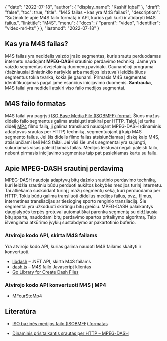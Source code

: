 {
  "date": "2022-07-18",
  "author": {
    "display_name": "Kashif Iqbal"
},
  "draft": "false",
  "toc": true,
  "title": "M4S failas – kas yra M4S failas?",
  "description": "Sužinokite apie M4S failo formatą ir API, kurios gali kurti ir atidaryti M4S failus.",
  "linktitle": "M4S",
  "menu": {
    "docs": {
      "parent": "video",
      "identifier": "video-m4-lts"
}
},
  "lastmod": "2022-07-18"
}

## Kas yra M4S failas?

M4S failas yra nedidelis vaizdo įrašo segmentas, kuris srautu perduodamas internetu naudojant **MPEG-DASH** srautinio perdavimo techniką. Jame yra vaizdo segmentas dvejetainių duomenų pavidalu. Gaunančioji programa (dažniausiai žiniatinklio naršyklė arba medijos leistuvai) leidžia šiuos segmentus tokia tvarka, kokia jie gaunami. Pirmasis M4S segmentas identifikuojamas pagal jame esančius inicijavimo duomenis. **Santrauka**, M4S failai yra nedideli atskiri viso failo medijos segmentai.

## M4S failo formatas

M4S failai yra pagrįsti [ISO Base Media File (ISOBMFF) format](https://www.w3.org/TR/mse-byte-stream-format-isobmff/). Šiuos mažus didelio failo segmentus galima atsisiųsti atskirai per HTTP. Taigi, jei turite didelį [MP4](/video/mp4/) filmo failą, jį galima transliuoti naudojant MPEG-DASH (dinaminis adaptyvus srautas per HTTP) techniką, segmentuojant jį kaip M4S segmento failus. Jei šis didelis filmo failas atsisiunčiamas į diską kaip M4S, atsisiunčiami keli M4S failai. Jei visi šie .m4s segmentai yra sujungti, sukuriamas visas paleidžiamas failas. Medijos leistuvai negali paleisti failo, nebent pirmasis inicijavimo segmentas taip pat pasiekiamas kartu su failu.

## Apie MPEG-DASH srautinį perdavimą

MPEG-DASH naudoja adaptyvų bitų dažnio srautinio perdavimo techniką, kuri leidžia srautiniu būdu perduoti aukštos kokybės medijos turinį internetu. Tai atliekama suskaidant turinį į mažų segmentų seką, kuri perduodama per HTTP. Tokiu būdu galima transliuoti didelius medijos failus, pvz., filmus, internetines transliacijas ar tiesioginę sporto renginio transliaciją. Šie segmentai yra užkoduoti skirtingu bitų greičiu. MPEG-DASH palaikantys daugialypės terpės grotuvai automatiškai parenka segmentą su didžiausia bitų sparta, naudodami bitų perdavimo spartos pritaikymo algoritmą. Taip išvengiama atkūrimo įvykių sustabdymo ar pakartotinio buferio.

### Atvirojo kodo API, skirta M4S failams

Yra atvirojo kodo API, kurias galima naudoti M4S failams skaityti ir konvertuoti.

 * [libdash](https://github.com/bitmovin/libdash) – .NET API, skirta M4S failams
 * [dash.js](https://github.com/Dash-Industry-Forum/dash.js) – M4S failo Javascript klientas
 * [Go Library for Create Dash Files](https://github.com/zencoder/go-dash)

### Atvirojo kodo API konvertuoti M4S į MP4

 * [MFourStoMp4](https://github.com/muri11o/mfourstomp4)

## Literatūra ###

* [ISO bazinės medijos failo (ISOBMFF) formatas](https://www.w3.org/TR/mse-byte-stream-format-isobmff/)

* [Dinaminis prisitaikantis srautas per HTTP – MPEG-DASH](https://en.wikipedia.org/wiki/Dynamic_Adaptive_Streaming_over_HTTP)


